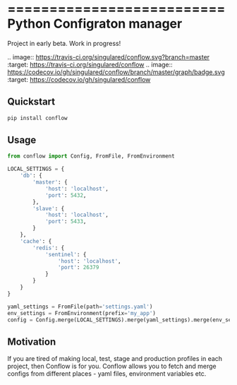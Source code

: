==========================
Python Configraton manager
==========================

Project in early beta. Work in progress!

.. image:: https://travis-ci.org/singulared/conflow.svg?branch=master
    :target: https://travis-ci.org/singulared/conflow
.. image:: https://codecov.io/gh/singulared/conflow/branch/master/graph/badge.svg
  :target: https://codecov.io/gh/singulared/conflow

## Quickstart

```bash
pip install conflow
```

## Usage

```python
from conflow import Config, FromFile, FromEnvironment

LOCAL_SETTINGS = {
    'db': {
        'master': {
            'host': 'localhost',
            'port': 5432,
        },
        'slave': {
            'host': 'localhost',
            'port': 5433,
        }
    },
    'cache': {
        'redis': {
            'sentinel': {
                'host': 'localhost',
                'port': 26379
            }
        }
    }
}

yaml_settings = FromFile(path='settings.yaml')
env_settings = FromEnvironment(prefix='my_app')
config = Config.merge(LOCAL_SETTINGS).merge(yaml_settings).merge(env_settings)
```

## Motivation
If you are tired of making local, test, stage and production profiles in each project, then Conflow is for you.
Conflow allows you to fetch and merge configs from different places - yaml files, environment variables etc.
